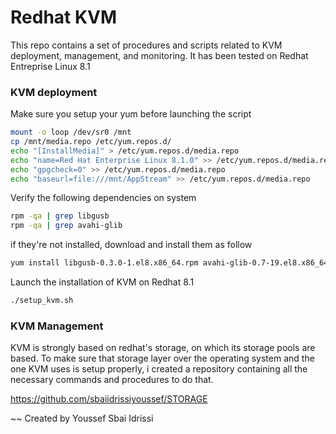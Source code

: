 # Redhat KVM 
This repo contains a set of procedures and scripts related to KVM deployment, management, and monitoring. 
It has been tested on Redhat Entreprise Linux 8.1

### KVM deployment

Make sure you setup your yum before launching the script

```bash
mount -o loop /dev/sr0 /mnt
cp /mnt/media.repo /etc/yum.repos.d/
echo "[InstallMedia]" > /etc/yum.repos.d/media.repo
echo "name=Red Hat Enterprise Linux 8.1.0" >> /etc/yum.repos.d/media.repo
echo "gpgcheck=0" >> /etc/yum.repos.d/media.repo
echo "baseurl=file:///mnt/AppStream" >> /etc/yum.repos.d/media.repo
```

Verify the following dependencies on system
```bash
rpm -qa | grep libgusb
rpm -qa | grep avahi-glib
```
if they're not installed, download and install them as follow 
```bash
yum install libgusb-0.3.0-1.el8.x86_64.rpm avahi-glib-0.7-19.el8.x86_64.rpm
```

Launch the installation of KVM on Redhat 8.1
```bash
./setup_kvm.sh
```

### KVM Management
KVM is strongly based on redhat's storage, on which its storage pools are based. To make sure that storage layer over the operating system and the one KVM uses is setup properly, i created a repository containing all the necessary commands and procedures to do that. 

https://github.com/sbaiidrissiyoussef/STORAGE


~~ Created by Youssef Sbai Idrissi
